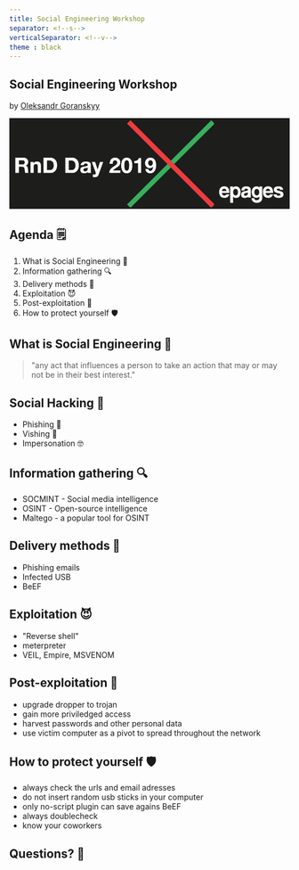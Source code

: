 ```yaml
---
title: Social Engineering Workshop
separator: <!--s-->
verticalSeparator: <!--v-->
theme : black 
---
```


## Social Engineering Workshop

by [Oleksandr Goranskyy](mailto:ogoranskyy@epages.com)

![](ep.R&Dday19.png)

<!--s-->

## Agenda 🗒️
1. What is Social Engineering 👥
2. Information gathering 🔍
3. Delivery methods 📨
4. Exploitation 😈
5. Post-exploitation 🙈
6. How to protect yourself 🛡

<!--s-->

## What is Social Engineering 👥
> "any act that influences a person to take an action that may or may not be in their best interest."

<!--v-->

## Social Hacking 👤
- Phishing 🎣
- Vishing 📱
- Impersonation 🤓

<!--s-->

## Information gathering 🔍

- SOCMINT - Social media intelligence
- OSINT - Open-source intelligence
- Maltego - a popular tool for OSINT

<!--s-->

## Delivery methods 📨
- Phishing emails
- Infected USB
- BeEF 

<!--s-->

## Exploitation 😈
- "Reverse shell"
- meterpreter
- VEIL, Empire, MSVENOM

<!--s-->

## Post-exploitation 🙈
- upgrade dropper to trojan
- gain more priviledged access
- harvest passwords and other personal data
- use victim computer as a pivot to spread throughout the network

<!--s-->

## How to protect yourself 🛡
- always check the urls and email adresses
- do not insert random usb sticks in your computer
- only no-script plugin can save agains BeEF
- always doublecheck
- know your coworkers

<!--s-->

## Questions? 🤔


